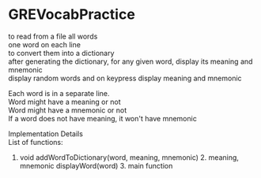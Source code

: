 # GREVocabPractice
to read from a file all words  
one word on each line  
to convert them into a dictionary  
after generating the dictionary, for any given word, display its meaning and mnemonic  
display random words and on keypress display meaning and mnemonic  

Each word is in a separate line.  
Word might have a meaning or not  
Word might have a mnemonic or not  
If a word does not have meaning, it won't have mnemonic  


Implementation Details  
List of functions:
  1. void addWordToDictionary(word, meaning, mnemonic)
	2. meaning, mnemonic displayWord(word)
	3. main function
